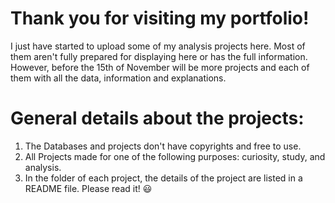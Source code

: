 # Thank you for visiting my portfolio!
I just have started to upload some of my analysis projects here. 
Most of them aren't fully prepared for displaying here or has the full information. However, before the 15th of November will be more projects and each of them with all the data, information and explanations.

# General details about the projects:
 1. The Databases and projects don't have copyrights and free to use.
 2. All Projects made for one of the following purposes: curiosity, study, and analysis.
 3. In the folder of each project, the details of the project are listed in a README file. 
 Please read it! :smiley: 
